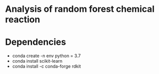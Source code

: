 # Analysis of random forest chemical reaction







# Dependencies
- conda create -n  env python = 3.7
- conda install scikit-learn
- conda install -c conda-forge rdkit


